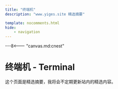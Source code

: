 ```yaml
---
title: "终端机"
description: "www.yiges.site 精选摘要"

template: nocomments.html
hide:
    - navigation
---
```


---8<--- "canvas.md:cnest"

# 终端机 - Terminal

这个页面是精选摘要，我将会不定期更新站内的精选内容。

